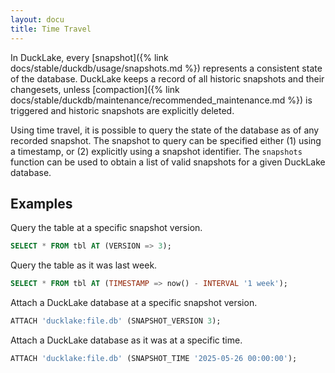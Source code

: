 ```yaml
---
layout: docu
title: Time Travel
---
```


In DuckLake, every [snapshot]({% link docs/stable/duckdb/usage/snapshots.md %}) represents a consistent state of the database.
DuckLake keeps a record of all historic snapshots and their changesets, unless [compaction]({% link docs/stable/duckdb/maintenance/recommended_maintenance.md %}) is triggered and historic snapshots are explicitly deleted.

Using time travel, it is possible to query the state of the database as of any recorded snapshot.
The snapshot to query can be specified either (1) using a timestamp, or (2) explicitly using a snapshot identifier.
The `snapshots` function can be used to obtain a list of valid snapshots for a given DuckLake database.

## Examples

Query the table at a specific snapshot version.

```sql
SELECT * FROM tbl AT (VERSION => 3);
```

Query the table as it was last week.

```sql
SELECT * FROM tbl AT (TIMESTAMP => now() - INTERVAL '1 week');
```

Attach a DuckLake database at a specific snapshot version.

```sql
ATTACH 'ducklake:file.db' (SNAPSHOT_VERSION 3);
```

Attach a DuckLake database as it was at a specific time.

```sql
ATTACH 'ducklake:file.db' (SNAPSHOT_TIME '2025-05-26 00:00:00');
```
